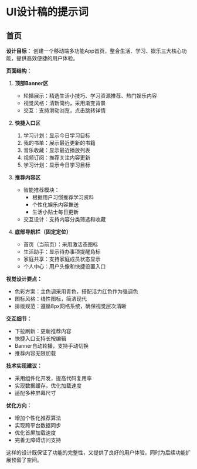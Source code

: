# UI设计稿的提示词

## 首页
**设计目标：**
创建一个移动端多功能App首页，整合生活、学习、娱乐三大核心功能，提供高效便捷的用户体验。

**页面结构：**

1. **顶部Banner区**
   - 轮播展示：精选生活小技巧、学习资源推荐、热门娱乐内容
   - 视觉风格：清新简约，采用渐变背景
   - 交互：支持滑动浏览，点击跳转详情

2. **快捷入口区**
    1. 学习计划：显示今日学习目标
    2. 我的书单：展示最近更新的书籍
    3. 音乐收藏：显示最近播放列表
    4. 视频订阅：推荐关注内容更新
    2. 学习计划：显示今日学习目标

3. **推荐内容区**
   - 智能推荐模块：
     * 根据用户习惯推荐学习资料
     * 个性化娱乐内容推送
     * 生活小贴士每日更新
   - 交互设计：支持内容分类筛选和收藏

4. **底部导航栏（固定定位）**
   - 首页（当前页）：采用激活态图标
   - 生活助手：显示待办事项提醒角标
   - 家庭共享：支持家庭成员状态显示
   - 个人中心：用户头像和快捷设置入口

**视觉设计要点：**
- 色彩方案：主色调采用青色，搭配活力红色作为强调色
- 图标风格：线性图标，简洁现代
- 排版规范：遵循8px网格系统，确保视觉层次清晰

**交互细节：**
- 下拉刷新：更新推荐内容
- 快捷入口支持长按编辑
- Banner自动轮播，支持手动切换
- 推荐内容无限加载

**技术实现建议：**
- 采用组件化开发，提高代码复用率
- 实现数据缓存，优化加载速度
- 适配多种屏幕尺寸

**优化方向：**
- 增加个性化推荐算法
- 实现跨平台数据同步
- 优化首屏加载速度
- 完善无障碍访问支持

这样的设计既保证了功能的完整性，又提供了良好的用户体验，同时为后续功能扩展预留了空间。